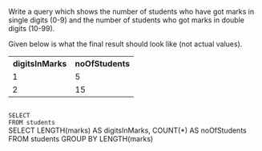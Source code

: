 Write a query which shows the number of students who have got marks in single digits (0-9)
and
the number of students who got marks in double digits (10-99).

Given below is what the final result should look like (not actual values).

<table>
    <tr>
        <th width='50%'>digitsInMarks</th>
        <th width='50%'>noOfStudents</th>
    </tr>
    <tr>
        <td width='50%'>1</td>
        <td width='50%'>5</td>
    </tr>
    <tr>
        <td width='50%'>2</td>
        <td width='50%'>15</td>
    </tr>
</table>



<codeblock language="sql" dbName="students1.db" type="exercise" testMode="fixedInput">
<code>
SELECT
FROM students
</code>

<solution>
SELECT LENGTH(marks) AS digitsInMarks, COUNT(*) AS noOfStudents
FROM students
GROUP BY LENGTH(marks)
</solution>
</codeblock>